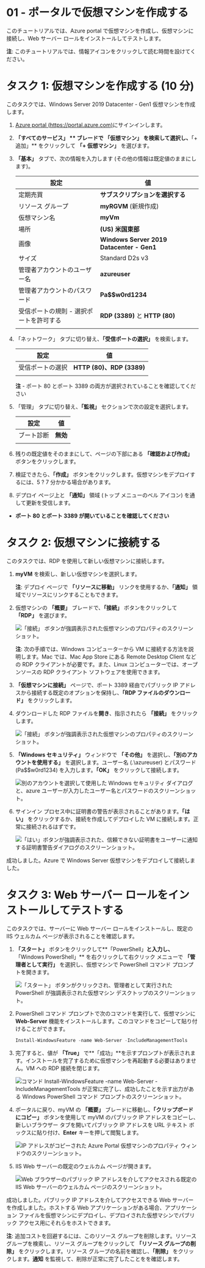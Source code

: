 ﻿---
wts:
    title: '01 - ポータルで仮想マシンを作成する (10 分)'
    module: 'モジュール 02 - Azure のコア サービス (ワークロード)'
---
# 01 - ポータルで仮想マシンを作成する

このチュートリアルでは、Azure portal で仮想マシンを作成し、仮想マシンに接続し、Web サーバー ロールをインストールしてテストします。 

**注**: このチュートリアルでは、情報アイコンをクリックして読む時間を設けてください。 

# タスク 1: 仮想マシンを作成する (10 分)

このタスクでは、Windows Server 2019 Datacenter - Gen1 仮想マシンを作成します。 

1. [Azure portal (https://portal.azure.com)](https://portal.azure.com?azure-portal=true)にサインインします。

2. **「すべてのサービス」 ** ブレードで **「仮想マシン」** を検索して選択し、**「+ 追加」** をクリックして **「+ 仮想マシン」** を選びます。

3. **「基本」** タブで、次の情報を入力します (その他の情報は既定値のままにします)。

    | 設定 | 値 |
    |  -- | -- |
    | 定期売買 | **サブスクリプションを選択する**|
    | リソース グループ | **myRGVM** (新規作成) |
    | 仮想マシン名 | **myVm** |
    | 場所 | **(US) 米国東部**|
    | 画像 | **Windows Server 2019 Datacenter - Gen1**|
    | サイズ | Standard D2s v3|
    | 管理者アカウントのユーザー名 | **azureuser** |
    | 管理者アカウントのパスワード | **Pa$$w0rd1234**|
    | 受信ポートの規則 - 選択ポートを許可する | **RDP (3389)** と **HTTP (80)**|
    | | |

4. 「ネットワーク」 タブに切り替え、**「受信ポートの選択」** を検索します。

    | 設定 | 値 |
    | -- | -- |
    | 受信ポートの選択 | **HTTP (80)、RDP (3389)**|
    | | |

    **注** - ポート 80 とポート 3389 の両方が選択されていることを確認してください

5. 「管理」 タブに切り替え、**「監視」** セクションで次の設定を選択します。

    | 設定 | 値 |
    | -- | -- |
    | ブート診断 | **無効**|
    | | |

6. 残りの既定値をそのままにして、ページの下部にある **「確認および作成」** ボタンをクリックします。

7. 検証できたら、**「作成」** ボタンをクリックします。仮想マシンをデプロイするには、5 ? 7 分かかる場合があります。

8. デプロイ ページ上と **「通知」** 領域 (トップ メニューのベル アイコン) を通して更新を受信します。

* **ポート 80 とポート 3389 が開いていることを確認してください**

# タスク 2: 仮想マシンに接続する

このタスクでは、RDP を使用して新しい仮想マシンに接続します。 

1. **myVM** を検索し、新しい仮想マシンを選択します。

    **注**: デプロイ ページで **「リソースに移動」** リンクを使用するか、**「通知」** 領域でリソースにリンクすることもできます。

2. 仮想マシンの **「概要」** ブレードで、**「接続」** ボタンをクリックして **「RDP」** を選びます。

    ![「接続」 ボタンが強調表示された仮想マシンのプロパティのスクリーンショット。](../images/0101.png)

    **注**: 次の手順では、Windows コンピューターから VM に接続する方法を説明します。Mac では、Mac App Store にある Remote Desktop Client などの RDP クライアントが必要です。また、Linux コンピューターでは、オープンソースの RDP クライアント ソフトウェアを使用できます。

2. **「仮想マシンに接続」** ページで、ポート 3389 経由でパブリック IP アドレスから接続する既定のオプションを保持し、**「RDP ファイルのダウンロード」** をクリックします。

3. ダウンロードした RDP ファイルを**開き**、指示されたら **「接続」** をクリックします。 

    ![「接続」 ボタンが強調表示された仮想マシンのプロパティのスクリーンショット。](../images/0102.png)

4. **「Windows セキュリティ」** ウィンドウで **「その他」** を選択し、**「別のアカウントを使用する」** を選択します。ユーザー名 (.\azureuser) とパスワード (Pa$$w0rd1234) を入力します。**「OK」** をクリックして接続します。

    ![別のアカウントを選択して使用した Windows セキュリティ ダイアログと、azure ユーザーが入力したユーザー名とパスワードのスクリーンショット。](../images/0103.png)

5. サインイン プロセス中に証明書の警告が表示されることがあります。**「はい」** をクリックするか、接続を作成してデプロイした VM に接続します。正常に接続されるはずです。

    ![「はい」ボタンが強調表示された、信頼できない証明書をユーザーに通知する証明書警告ダイアログのスクリーンショット。](../images/0104.png)

成功しました。Azure で Windows Server 仮想マシンをデプロイして接続しました。

# タスク 3: Web サーバー ロールをインストールしてテストする

このタスクでは、サーバーに Web サーバー ロールをインストールし、既定の IIS ウェルカム ページが表示されることを確認します。

1. **「スタート」** ボタンをクリックして**「PowerShell」**と入力し、**「Windows PowerShell」** を右クリックして右クリック メニューで **「管理者として実行」** を選択し、仮想マシンで PowerShell コマンド プロンプトを開きます。

    ![「スタート」 ボタンがクリックされ、管理者として実行された PowerShell が強調表示された仮想マシン デスクトップのスクリーンショット。](../images/0105.png)

2. PowerShell コマンド プロンプトで次のコマンドを実行して、仮想マシンに **Web-Server** 機能をインストールします。このコマンドをコピーして貼り付けることができます。

    ```PowerShell
    Install-WindowsFeature -name Web-Server -IncludeManagementTools
    ```
  
3. 完了すると、値が **「True」** で**「成功」**を示すプロンプトが表示されます。インストールを完了するために仮想マシンを再起動する必要はありません。VM への RDP 接続を閉じます。

    ![コマンド Install-WindowsFeature -name Web-Server -IncludeManagementTools が正常に完了し、成功したことを示す出力がある Windows PowerShell コマンド プロンプトのスクリーンショット。](../images/0106.png)

4. ポータルに戻り、myVM の **「概要」** ブレードに移動し、**「クリップボードにコピー」** ボタンを使用して myVM のパブリック IP アドレスをコピーし、新しいブラウザー タブを開いてパブリック IP アドレスを URL テキスト ボックスに貼り付け、**Enter** キーを押して閲覧します。

    ![IP アドレスがコピーされた Azure Portal 仮想マシンのプロパティ ウィンドウのスクリーンショット。](../images/0107.png)

5. IIS Web サーバーの既定のウェルカム ページが開きます。

    ![Web ブラウザーのパブリック IP アドレスを介してアクセスされる既定の IIS Web サーバーのウェルカム ページのスクリーンショット。](../images/0108.png)

成功しました。パブリック IP アドレスを介してアクセスできる Web サーバーを作成しました。ホストする Web アプリケーションがある場合、アプリケーション ファイルを仮想マシンにデプロイし、デプロイされた仮想マシンでパブリック アクセス用にそれらをホストできます。


**注**: 追加コストを回避するには、このリソース グループを削除します。リソース グループを検索し、リソース グループをクリックして **「リソース グループの削除」** をクリックします。リソース グループの名前を確認し、**「削除」** をクリックします。**通知** を監視して、削除が正常に完了したことをを確認します。 
